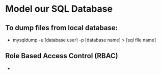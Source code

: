 # Model our SQL Database

## To dump files from local database:
  - mysqldump -u [database user] -p [database name] > [sql file name]  


## Role Based Access Control (RBAC)
  -  
